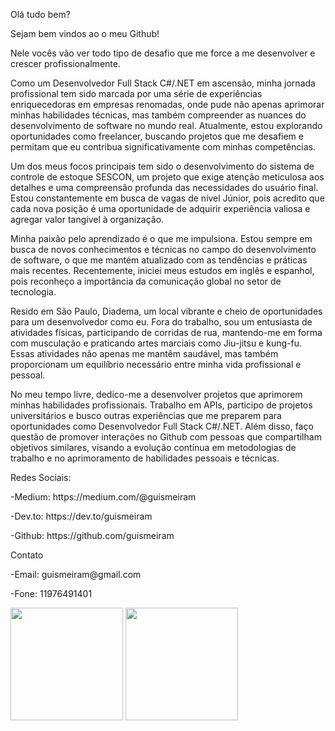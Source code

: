 <p>Olá tudo bem?</p>

<p>Sejam bem vindos ao o meu Github!</p>

<p>Nele vocês vão ver todo tipo de desafio que me force a me desenvolver e crescer profissionalmente.</p>

<p>Como um Desenvolvedor Full Stack C#/.NET em ascensão, minha jornada profissional tem sido marcada por uma série de experiências enriquecedoras em empresas renomadas, onde pude não apenas aprimorar minhas habilidades técnicas, mas também compreender as nuances do desenvolvimento de software no mundo real. Atualmente, estou explorando oportunidades como freelancer, buscando projetos que me desafiem e permitam que eu contribua significativamente com minhas competências.</p>

<p>Um dos meus focos principais tem sido o desenvolvimento do sistema de controle de estoque SESCON, um projeto que exige atenção meticulosa aos detalhes e uma compreensão profunda das necessidades do usuário final. Estou constantemente em busca de vagas de nível Júnior, pois acredito que cada nova posição é uma oportunidade de adquirir experiência valiosa e agregar valor tangível à organização.</p>

<p>Minha paixão pelo aprendizado é o que me impulsiona. Estou sempre em busca de novos conhecimentos e técnicas no campo do desenvolvimento de software, o que me mantém atualizado com as tendências e práticas mais recentes. Recentemente, iniciei meus estudos em inglês e espanhol, pois reconheço a importância da comunicação global no setor de tecnologia.</p>

<p>Resido em São Paulo, Diadema, um local vibrante e cheio de oportunidades para um desenvolvedor como eu. Fora do trabalho, sou um entusiasta de atividades físicas, participando de corridas de rua, mantendo-me em forma com musculação e praticando artes marciais como Jiu-jitsu e kung-fu. Essas atividades não apenas me mantêm saudável, mas também proporcionam um equilíbrio necessário entre minha vida profissional e pessoal.</p>

<p>No meu tempo livre, dedico-me a desenvolver projetos que aprimorem minhas habilidades profissionais. Trabalho em APIs, participo de projetos universitários e busco outras experiências que me preparem para oportunidades como Desenvolvedor Full Stack C#/.NET. Além disso, faço questão de promover interações no Github com pessoas que compartilham objetivos similares, visando a evolução contínua em metodologias de trabalho e no aprimoramento de habilidades pessoais e técnicas.</p>

<p>Redes Sociais:</p>
<p>-Medium: https://medium.com/@guismeiram</p>
<p>-Dev.to: https://dev.to/guismeiram</p>
<p>-Github: https://github.com/guismeiram</p>

<p>Contato</p>
<p>-Email: guismeiram@gmail.com</p>
<p>-Fone: 11976491401</p>

<p><div>
  <img height="180em" src="https://github-readme-stats.vercel.app/api?username=guismeiram&show_icons=true&theme=highcontrast&include_all_commits=true&count_private=true"/>
  <img height="180em" src="https://github-readme-stats.vercel.app/api/top-langs/?username=guismeiram&layout=compact&langs_count=7&theme=highcontrast"/>
</div></p>
